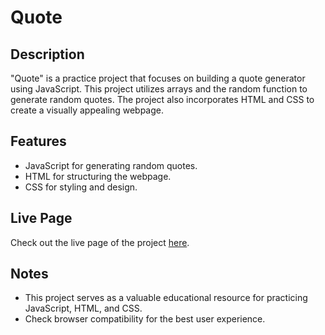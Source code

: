 # Quote

## Description
"Quote" is a practice project that focuses on building a quote generator using JavaScript. This project utilizes arrays and the random function to generate random quotes. The project also incorporates HTML and CSS to create a visually appealing webpage.

## Features
- JavaScript for generating random quotes.
- HTML for structuring the webpage.
- CSS for styling and design.

## Live Page
Check out the live page of the project [here](https://alaakholif.github.io/Quote/). 

## Notes
- This project serves as a valuable educational resource for practicing JavaScript, HTML, and CSS.
- Check browser compatibility for the best user experience.
